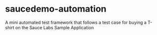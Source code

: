 # saucedemo-automation
A mini automated test framework that follows a test case for buying a T-shirt on the Sauce Labs Sample Application
